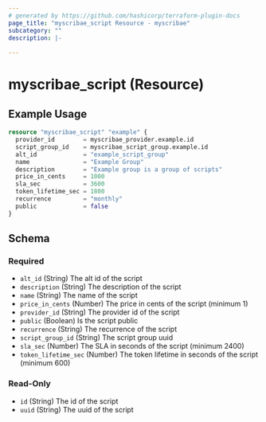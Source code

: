 ```yaml
---
# generated by https://github.com/hashicorp/terraform-plugin-docs
page_title: "myscribae_script Resource - myscribae"
subcategory: ""
description: |-
  
---
```


# myscribae_script (Resource)



## Example Usage

```terraform
resource "myscribae_script" "example" {
  provider_id        = myscribae_provider.example.id
  script_group_id    = myscribae_script_group.example.id
  alt_id             = "example_script_group"
  name               = "Example Group"
  description        = "Example group is a group of scripts"
  price_in_cents     = 1000
  sla_sec            = 3600
  token_lifetime_sec = 1800
  recurrence         = "monthly"
  public             = false
}
```

<!-- schema generated by tfplugindocs -->
## Schema

### Required

- `alt_id` (String) The alt id of the script
- `description` (String) The description of the script
- `name` (String) The name of the script
- `price_in_cents` (Number) The price in cents of the script (minimum 1)
- `provider_id` (String) The provider id of the script
- `public` (Boolean) Is the script public
- `recurrence` (String) The recurrence of the script
- `script_group_id` (String) The script group uuid
- `sla_sec` (Number) The SLA in seconds of the script (minimum 2400)
- `token_lifetime_sec` (Number) The token lifetime in seconds of the script (minimum 600)

### Read-Only

- `id` (String) The id of the script
- `uuid` (String) The uuid of the script
